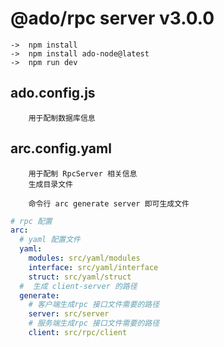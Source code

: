 # @ado/rpc server v3.0.0

````shell
->  npm install 
->  npm install ado-node@latest
->  npm run dev
````

## ado.config.js

````shell
    用于配制数据库信息
````

## arc.config.yaml

````shell
    用于配制 RpcServer 相关信息
    生成目录文件

    命令行 arc generate server 即可生成文件
````


````yaml
# rpc 配置
arc:
  # yaml 配置文件
  yaml: 
    modules: src/yaml/modules
    interface: src/yaml/interface
    struct: src/yaml/struct
  #  生成 client-server 的路径
  generate: 
    # 客户端生成rpc 接口文件需要的路径
    server: src/server
    # 服务端生成rpc 接口文件需要的路径
    client: src/rpc/client
````
